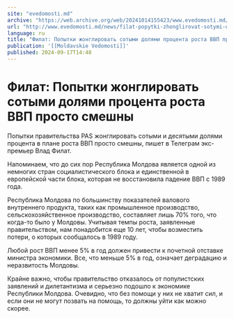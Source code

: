 ```yaml
---
site: "evedomosti.md"
archive: "https://web.archive.org/web/20241014155423/www.evedomosti.md/news/filat-popytki-zhonglirovat-sotymi-dolyami-procenta-rosta-vvp"
url: "http://www.evedomosti.md/news/filat-popytki-zhonglirovat-sotymi-dolyami-procenta-rosta-vvp"
language: ru
title: "Филат: Попытки жонглировать сотыми долями процента роста ВВП просто смешны"
publication: '[[Moldavskie Vedomosti]]'
published: 2024-09-17T14:48
---
```


# Филат: Попытки жонглировать сотыми долями процента роста ВВП просто смешны

Попытки правительства PAS жонглировать сотыми и десятыми долями процента в плане роста ВВП просто смешны, пишет в Телеграм экс-премьер Влад Филат.

Напоминаем, что до сих пор Республика Молдова является одной из немногих стран социалистического блока и единственной в европейской части блока, которая не восстановила падение ВВП с 1989 года.

Республика Молдова по большинству показателей валового внутреннего продукта, таких как промышленное производство, сельскохозяйственное производство, составляет лишь 70% того, что когда-то было у Молдовы. Учитывая темпы роста, заявленные правительством, нам понадобится еще 10 лет, чтобы возместить потери, о которых сообщалось в 1989 году.

Любой рост ВВП менее 5% в год должен привести к почетной отставке министра экономики. Все, что меньше 5% в год, означает деградацию и неразвитость Молдовы.

Крайне важно, чтобы правительство отказалось от популистских заявлений и дилетантизма и серьезно подошло к экономике Республики Молдова. Очевидно, что без помощи у них не хватит сил, и если они не могут позвать на помощь, то должны уйти как можно скорее.